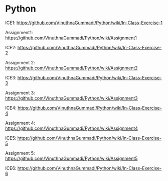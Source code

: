 # Python

ICE1:
https://github.com/VinuthnaGummadi/Python/wiki/In-Class-Exercise-1

Assignment1:
https://github.com/VinuthnaGummadi/Python/wiki/Assignment1

ICE2:
https://github.com/VinuthnaGummadi/Python/wiki/In-Class-Exercise-2

Assignment 2:
https://github.com/VinuthnaGummadi/Python/wiki/Assignment2

ICE3:
https://github.com/VinuthnaGummadi/Python/wiki/In-Class-Exercise-3

Assignment 3:
https://github.com/VinuthnaGummadi/Python/wiki/Assignment3

ICE4:
https://github.com/VinuthnaGummadi/Python/wiki/In-Class-Exercise-4

Assignment 4:
https://github.com/VinuthnaGummadi/Python/wiki/Assignment4

ICE5:
https://github.com/VinuthnaGummadi/Python/wiki/In-Class-Exercise-5

Assignment 5:
https://github.com/VinuthnaGummadi/Python/wiki/Assignment5

ICE6:
https://github.com/VinuthnaGummadi/Python/wiki/In-Class-Exercise-6
